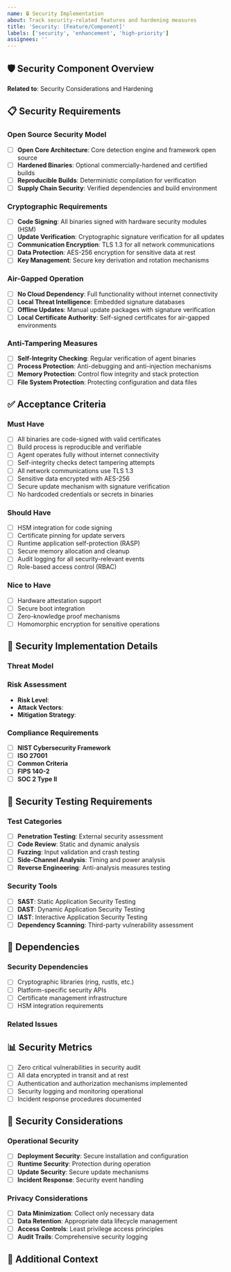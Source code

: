 ```yaml
---
name: 🔒 Security Implementation
about: Track security-related features and hardening measures
title: 'Security: [Feature/Component]'
labels: ['security', 'enhancement', 'high-priority']
assignees: ''
---
```


## 🛡️ Security Component Overview

**Related to**: Security Considerations and Hardening

<!-- Describe which security aspect this issue addresses -->

## 📋 Security Requirements

### Open Source Security Model
- [ ] **Open Core Architecture**: Core detection engine and framework open source
- [ ] **Hardened Binaries**: Optional commercially-hardened and certified builds
- [ ] **Reproducible Builds**: Deterministic compilation for verification
- [ ] **Supply Chain Security**: Verified dependencies and build environment

### Cryptographic Requirements
- [ ] **Code Signing**: All binaries signed with hardware security modules (HSM)
- [ ] **Update Verification**: Cryptographic signature verification for all updates
- [ ] **Communication Encryption**: TLS 1.3 for all network communications
- [ ] **Data Protection**: AES-256 encryption for sensitive data at rest
- [ ] **Key Management**: Secure key derivation and rotation mechanisms

### Air-Gapped Operation
- [ ] **No Cloud Dependency**: Full functionality without internet connectivity
- [ ] **Local Threat Intelligence**: Embedded signature databases
- [ ] **Offline Updates**: Manual update packages with signature verification
- [ ] **Local Certificate Authority**: Self-signed certificates for air-gapped environments

### Anti-Tampering Measures
- [ ] **Self-Integrity Checking**: Regular verification of agent binaries
- [ ] **Process Protection**: Anti-debugging and anti-injection mechanisms
- [ ] **Memory Protection**: Control flow integrity and stack protection
- [ ] **File System Protection**: Protecting configuration and data files

## ✅ Acceptance Criteria

### Must Have
- [ ] All binaries are code-signed with valid certificates
- [ ] Build process is reproducible and verifiable
- [ ] Agent operates fully without internet connectivity
- [ ] Self-integrity checks detect tampering attempts
- [ ] All network communications use TLS 1.3
- [ ] Sensitive data encrypted with AES-256
- [ ] Secure update mechanism with signature verification
- [ ] No hardcoded credentials or secrets in binaries

### Should Have
- [ ] HSM integration for code signing
- [ ] Certificate pinning for update servers
- [ ] Runtime application self-protection (RASP)
- [ ] Secure memory allocation and cleanup
- [ ] Audit logging for all security-relevant events
- [ ] Role-based access control (RBAC)

### Nice to Have
- [ ] Hardware attestation support
- [ ] Secure boot integration
- [ ] Zero-knowledge proof mechanisms
- [ ] Homomorphic encryption for sensitive operations

## 🔐 Security Implementation Details

### Threat Model
<!-- Describe the threats this security measure addresses -->

### Risk Assessment
- **Risk Level**: <!-- High/Medium/Low -->
- **Attack Vectors**: <!-- List potential attack vectors -->
- **Mitigation Strategy**: <!-- Describe how this feature mitigates risks -->

### Compliance Requirements
- [ ] **NIST Cybersecurity Framework**
- [ ] **ISO 27001**
- [ ] **Common Criteria**
- [ ] **FIPS 140-2**
- [ ] **SOC 2 Type II**

## 🧪 Security Testing Requirements

### Test Categories
- [ ] **Penetration Testing**: External security assessment
- [ ] **Code Review**: Static and dynamic analysis
- [ ] **Fuzzing**: Input validation and crash testing
- [ ] **Side-Channel Analysis**: Timing and power analysis
- [ ] **Reverse Engineering**: Anti-analysis measures testing

### Security Tools
- [ ] **SAST**: Static Application Security Testing
- [ ] **DAST**: Dynamic Application Security Testing
- [ ] **IAST**: Interactive Application Security Testing
- [ ] **Dependency Scanning**: Third-party vulnerability assessment

## 🔗 Dependencies

### Security Dependencies
- [ ] Cryptographic libraries (ring, rustls, etc.)
- [ ] Platform-specific security APIs
- [ ] Certificate management infrastructure
- [ ] HSM integration requirements

### Related Issues
<!-- List related security issues -->

## 📊 Security Metrics

- [ ] Zero critical vulnerabilities in security audit
- [ ] All data encrypted in transit and at rest
- [ ] Authentication and authorization mechanisms implemented
- [ ] Security logging and monitoring operational
- [ ] Incident response procedures documented

## 🚨 Security Considerations

### Operational Security
- [ ] **Deployment Security**: Secure installation and configuration
- [ ] **Runtime Security**: Protection during operation
- [ ] **Update Security**: Secure update mechanisms
- [ ] **Incident Response**: Security event handling

### Privacy Considerations
- [ ] **Data Minimization**: Collect only necessary data
- [ ] **Data Retention**: Appropriate data lifecycle management
- [ ] **Access Controls**: Least privilege access principles
- [ ] **Audit Trails**: Comprehensive security logging

## 💬 Additional Context

<!-- Add any other security context, threat intelligence, or relevant information here -->
